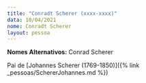 ```yaml
---
title: "Conradt Scherer (xxxx-xxxx)"
data: 10/04/2021
nome: Conradt Scherer
layout: pessoa
---
```



**Nomes Alternativos:** Conrad Scherer<br/>

Pai de [Johannes Scherer (1769-1850)]({% link _pessoas/SchererJohannes.md %})